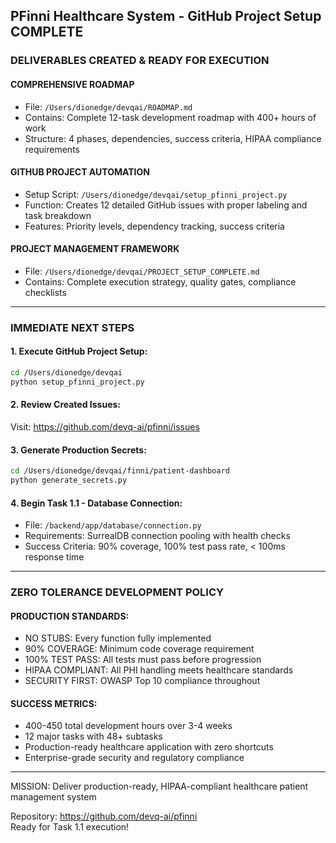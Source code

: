 <!-- Updated: 2025-07-27T12:58:15-05:00 -->
## PFinni Healthcare System - GitHub Project Setup COMPLETE

### DELIVERABLES CREATED & READY FOR EXECUTION

#### COMPREHENSIVE ROADMAP
- File: `/Users/dionedge/devqai/ROADMAP.md` 
- Contains: Complete 12-task development roadmap with 400+ hours of work
- Structure: 4 phases, dependencies, success criteria, HIPAA compliance requirements

#### GITHUB PROJECT AUTOMATION
- Setup Script: `/Users/dionedge/devqai/setup_pfinni_project.py`
- Function: Creates 12 detailed GitHub issues with proper labeling and task breakdown
- Features: Priority levels, dependency tracking, success criteria

#### PROJECT MANAGEMENT FRAMEWORK
- File: `/Users/dionedge/devqai/PROJECT_SETUP_COMPLETE.md`
- Contains: Complete execution strategy, quality gates, compliance checklists

---

### IMMEDIATE NEXT STEPS

#### 1. Execute GitHub Project Setup:
```bash
cd /Users/dionedge/devqai
python setup_pfinni_project.py
```

#### 2. Review Created Issues:
Visit: https://github.com/devq-ai/pfinni/issues

#### 3. Generate Production Secrets:
```bash
cd /Users/dionedge/devqai/finni/patient-dashboard
python generate_secrets.py
```

#### 4. Begin Task 1.1 - Database Connection:
- File: `/backend/app/database/connection.py`
- Requirements: SurrealDB connection pooling with health checks
- Success Criteria: 90% coverage, 100% test pass rate, < 100ms response time

---

### ZERO TOLERANCE DEVELOPMENT POLICY

#### PRODUCTION STANDARDS:
- NO STUBS: Every function fully implemented
- 90% COVERAGE: Minimum code coverage requirement  
- 100% TEST PASS: All tests must pass before progression
- HIPAA COMPLIANT: All PHI handling meets healthcare standards
- SECURITY FIRST: OWASP Top 10 compliance throughout

#### SUCCESS METRICS:
- 400-450 total development hours over 3-4 weeks
- 12 major tasks with 48+ subtasks
- Production-ready healthcare application with zero shortcuts
- Enterprise-grade security and regulatory compliance

---

MISSION: Deliver production-ready, HIPAA-compliant healthcare patient management system

Repository: https://github.com/devq-ai/pfinni  
Ready for Task 1.1 execution!